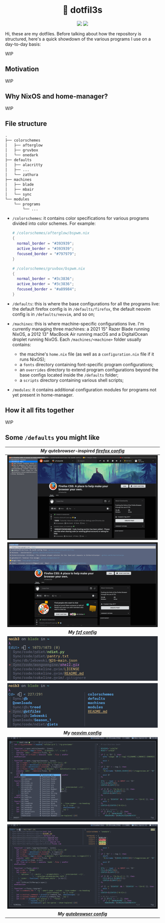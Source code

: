 <h1 align="center">&#x1F3E1 dotfil3s</h1>

<div align="center">
  <a href=https://nixos.org/> <img src=https://img.shields.io/badge/Using%20NixOS-v20.09-blue?style=for-the-badge&logo=NixOS></a>
  <a href=https://github.com/nix-community/home-manager> <img src=https://img.shields.io/badge/Powered%20by-home--manager-blueviolet?style=for-the-badge&logo=NixOS></a>
</div>

Hi, these are my dotfiles. Before talking about how the repository is
structured, here's a quick showdown of the various programs I use on a
day-to-day basis:

WIP

## Motivation

WIP

## Why NixOS and home-manager?

WIP

## File structure

```
.
├── colorschemes
│   ├── afterglow
│   ├── gruvbox
│   └── onedark
├── defaults
│   ├── alacritty
│   ├── ...
│   └── zathura
├── machines
│   ├── blade
│   ├── mbair
│   └── sync
└── modules
    └── programs
        └── ...
```

* `/colorschemes`: it contains color specifications for various programs
  divided into color schemes. For example:
  ```nix
  # /colorschemes/afterglow/bspwm.nix
  {
    normal_border = "#393939";
    active_border = "#393939";
    focused_border = "#797979";
  }
  ```
  ```nix
  # /colorschemes/gruvbox/bspwm.nix
  {
    normal_border = "#3c3836";
    active_border = "#3c3836";
    focused_border = "#a89984";
  }
  ```

* `/defaults`: this is where the base configurations for all the programs
  live: the default firefox config is in `/defaults/firefox`, the default
  neovim config is in `/defaults/neovim`, and so on;

* `/machines`: this is where machine-specific configurations live. I'm
  currently managing three machines: a 2021 15" Razer Blade running NixOS, a
  2012 13" MacBook Air running macOS and a DigitalOcean droplet running NixOS.
  Each `/machines/<machine>` folder usually contains:

  * the machine's `home.nix` file (as well as a `configuration.nix` file if it
    runs NixOS);
  * a `fonts` directory containing font-specific program configurations;
  * an `overrides` directory to extend program configurations beyond the base
    configs located inside the `/defaults` folder;
  * a `scripts` directory containing various shell scripts;

* `/modules`: it contains additional configuration modules for programs not yet
  present in home-manager.

## How it all fits together

WIP

## Some `/defaults` you might like

| ***My qutebrowser-inspired [firefox config](https://github.com/noib3/dotfil3s/blob/master/defaults/firefox)*** |
|:--:|
| ![bookmarks](./defaults/firefox/screenshots/fwf2b0tvihy51.png) |
| ![urls](./defaults/firefox/screenshots/0199t0svihy51.png) |
| ***My [fzf config](https://github.com/noib3/dotfil3s/blob/master/defaults/fzf)*** |
| ![fuzzy_edit](./defaults/fzf/screenshots/2021-04-12@19:06:44.png) |
| ![fuzzy_cd](./defaults/fzf/screenshots/2021-04-12@19:07:06.png) |
| ***My [neovim config](https://github.com/noib3/dotfil3s/blob/master/defaults/neovim)*** |
| ![fuzzy_edit](./defaults/neovim/screenshots/2021-04-12@15:40:08.png) |
| ![fuzzy_cd](./defaults/neovim/screenshots/2021-04-12@15:41:09.png) |
| ***My [qutebrowser config](https://github.com/noib3/dotfil3s/blob/master/defaults/qutebrowser)*** |
